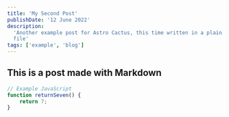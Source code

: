 ```yaml
---
title: 'My Second Post'
publishDate: '12 June 2022'
description:
  'Another example post for Astro Cactus, this time written in a plain markdown
  file'
tags: ['example', 'blog']
---
```


## This is a post made with Markdown

```js
// Example JavaScript
function returnSeven() {
	return 7;
}
```
